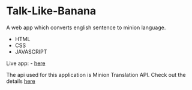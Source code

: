 # Talk-Like-Banana
A web app which converts english sentence to minion language.

 - HTML
 - CSS
 - JAVASCRIPT

Live app: - [here](https://bananatalk-kunal.netlify.app/)

The api used for this application is Minion Translation API.
Check out the details [here](https://funtranslations.com/api/minion)
